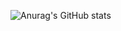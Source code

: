 ![Anurag's GitHub stats](https://github-readme-stats.vercel.app/api?username=8bitoe&theme=holi&show_icons=true)
